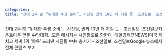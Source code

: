 ```yaml
---
categories: i
title: "전대 2주 前 “위대한 투쟁 준비”… 시진핑 권좌 10년 더 지킬 듯  조선일보  조선일보"
---
```

전대 2주 前 “위대한 투쟁 준비”… 시진핑, 권좌 10년 더 지킬 듯 - 조선일보&nbsp;&nbsp;조선일보카운트다운 앞둔 中당대회…모든 메시지는 시진핑으로 향한다&nbsp;&nbsp;매일경제[7NEWS]미국 제치고 세계 1위 ‘야욕’ 드러낸 시진핑 中共 총서기 - 조선일보&nbsp;&nbsp;조선일보Google 뉴스에서 전체 콘텐츠 보기